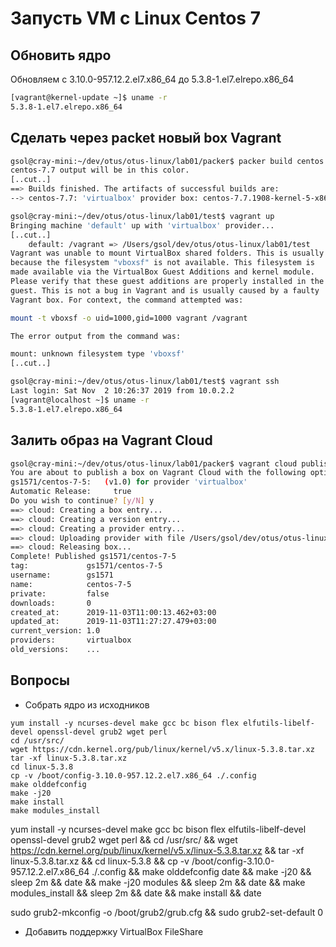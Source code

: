 # Запусть VM с Linux Centos 7

## Обновить ядро

Обновляем с 3.10.0-957.12.2.el7.x86_64 до 5.3.8-1.el7.elrepo.x86_64

```bash
[vagrant@kernel-update ~]$ uname -r
5.3.8-1.el7.elrepo.x86_64
```

## Сделать через packet новый box Vagrant

```bash
gsol@cray-mini:~/dev/otus/otus-linux/lab01/packer$ packer build centos.json
centos-7.7 output will be in this color.
[..cut..]
==> Builds finished. The artifacts of successful builds are:
--> centos-7.7: 'virtualbox' provider box: centos-7.7.1908-kernel-5-x86_64-Minimal.box

gsol@cray-mini:~/dev/otus/otus-linux/lab01/test$ vagrant up
Bringing machine 'default' up with 'virtualbox' provider...
[..cut..]
    default: /vagrant => /Users/gsol/dev/otus/otus-linux/lab01/test
Vagrant was unable to mount VirtualBox shared folders. This is usually
because the filesystem "vboxsf" is not available. This filesystem is
made available via the VirtualBox Guest Additions and kernel module.
Please verify that these guest additions are properly installed in the
guest. This is not a bug in Vagrant and is usually caused by a faulty
Vagrant box. For context, the command attempted was:

mount -t vboxsf -o uid=1000,gid=1000 vagrant /vagrant

The error output from the command was:

mount: unknown filesystem type 'vboxsf'
[..cut..]

gsol@cray-mini:~/dev/otus/otus-linux/lab01/test$ vagrant ssh
Last login: Sat Nov  2 10:26:37 2019 from 10.0.2.2
[vagrant@localhost ~]$ uname -r
5.3.8-1.el7.elrepo.x86_64
```

## Залить образ на Vagrant Cloud

```bash
gsol@cray-mini:~/dev/otus/otus-linux/lab01/packer$ vagrant cloud publish --release gs1571/centos-7-5 1.0 virtualbox centos-7.7.1908-kernel-5-x86_64-Minimal.box 
You are about to publish a box on Vagrant Cloud with the following options:
gs1571/centos-7-5:   (v1.0) for provider 'virtualbox'
Automatic Release:     true
Do you wish to continue? [y/N] y
==> cloud: Creating a box entry...
==> cloud: Creating a version entry...
==> cloud: Creating a provider entry...
==> cloud: Uploading provider with file /Users/gsol/dev/otus/otus-linux/lab01/packer/centos-7.7.1908-kernel-5-x86_64-Minimal.box
==> cloud: Releasing box...
Complete! Published gs1571/centos-7-5
tag:             gs1571/centos-7-5
username:        gs1571
name:            centos-7-5
private:         false
downloads:       0
created_at:      2019-11-03T11:00:13.462+03:00
updated_at:      2019-11-03T11:27:27.479+03:00
current_version: 1.0
providers:       virtualbox
old_versions:    ...
```

## Вопросы

- Собрать ядро из исходников

```
yum install -y ncurses-devel make gcc bc bison flex elfutils-libelf-devel openssl-devel grub2 wget perl
cd /usr/src/ 
wget https://cdn.kernel.org/pub/linux/kernel/v5.x/linux-5.3.8.tar.xz
tar -xf linux-5.3.8.tar.xz
cd linux-5.3.8
cp -v /boot/config-3.10.0-957.12.2.el7.x86_64 ./.config
make olddefconfig
make -j20
make install
make modules_install
```

yum install -y ncurses-devel make gcc bc bison flex elfutils-libelf-devel openssl-devel grub2 wget perl && cd /usr/src/ && wget https://cdn.kernel.org/pub/linux/kernel/v5.x/linux-5.3.8.tar.xz && tar -xf linux-5.3.8.tar.xz && cd linux-5.3.8 && cp -v /boot/config-3.10.0-957.12.2.el7.x86_64 ./.config && make olddefconfig
date && make -j20 && sleep 2m && date && make -j20 modules && sleep 2m && date && make modules_install && sleep 2m && date && make install && date

sudo grub2-mkconfig -o /boot/grub2/grub.cfg && sudo grub2-set-default 0

- Добавить поддержку VirtualBox FileShare